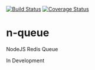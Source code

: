 [![Build Status](https://travis-ci.org/gregl83/n-queue.svg?branch=master)](https://travis-ci.org/gregl83/n-queue)
[![Coverage Status](https://coveralls.io/repos/gregl83/n-queue/badge.svg)](https://coveralls.io/r/gregl83/n-queue)

# n-queue
NodeJS Redis Queue

In Development
